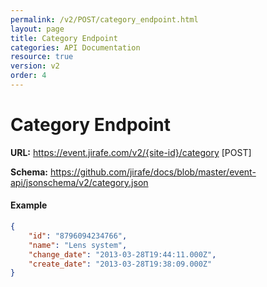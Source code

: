 ```yaml
---
permalink: /v2/POST/category_endpoint.html
layout: page
title: Category Endpoint
categories: API Documentation
resource: true
version: v2
order: 4
---
```


# Category Endpoint
**URL:** https://event.jirafe.com/v2/{site-id}/category [POST]

**Schema:** https://github.com/jirafe/docs/blob/master/event-api/jsonschema/v2/category.json

#### Example
```json
{
    "id": "8796094234766",
    "name": "Lens system",
    "change_date": "2013-03-28T19:44:11.000Z",
    "create_date": "2013-03-28T19:38:09.000Z"
}
```